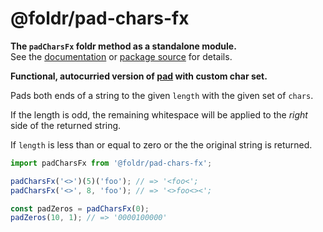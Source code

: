 # @foldr/pad-chars-fx

**The `padCharsFx` foldr method as a standalone module.**    
See the [documentation](http://foldr.com/0.0.0/pad-chars-fx) or [package source](https:/github.com/CloudVessel/foldr/blob/master/packages/categories/pad-chars-fx/src/index.js) for details.

**Functional, autocurried version of [pad](#pad) with custom char set.**

Pads both ends of a string to the given `length` with the given set of `chars`.

If the length is odd, the remaining whitespace will be
applied to the *right* side of the returned string.

If `length` is less than or equal to zero or the the original string is returned.

```js
import padCharsFx from '@foldr/pad-chars-fx';

padCharsFx('<>')(5)('foo'); // => '<foo<';
padCharsFx('<>', 8, 'foo'); // => '<>foo<><';

const padZeros = padCharsFx(0);
padZeros(10, 1); // => '0000100000'
```
